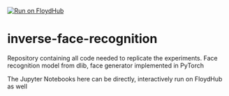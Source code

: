 [![Run on FloydHub](https://static.floydhub.com/button/button-small.svg)](https://floydhub.com/run?template=https://github.com/irhumshafkat/inverse-face-recognition) 
# inverse-face-recognition

Repository containing all code needed to replicate the experiments. Face recognition model from dlib, face generator implemented in PyTorch

The Jupyter Notebooks here can be directly, interactively run on FloydHub as well


